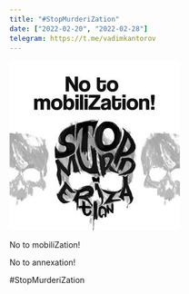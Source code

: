 ```yaml
---
title: "#StopMurderiZation"
date: ["2022-02-20", "2022-02-28"]
telegram: https://t.me/vadimkantorov
---
```

![campaign logo](2022-02-stopmurderization.jpg)

No to mobiliZation!

No to annexation!

#StopMurderiZation

